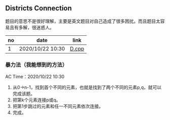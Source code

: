 ## Districts Connection

题目的意思不是很好理解，主要是英文题目对自己造成了很多困扰。而且题目太容易且有多解，很迷惑人。

| no | date | link |
| -- | ---- | ---- |
| 1 | 2020/10/22 10:30 | [D.cpp](D.cpp) |

### 暴力法（我能想到的方法）

AC Time：2020/10/22 10:30

1. 从0->n-1，找到首个不同的元素，也就是找到了两个不同的元素p,q，就可以完成该题。
2. 把第k个元素连接p或q。
3. 把第1步跳过的元素和任一不同元素依次连接。
4. 完成。
